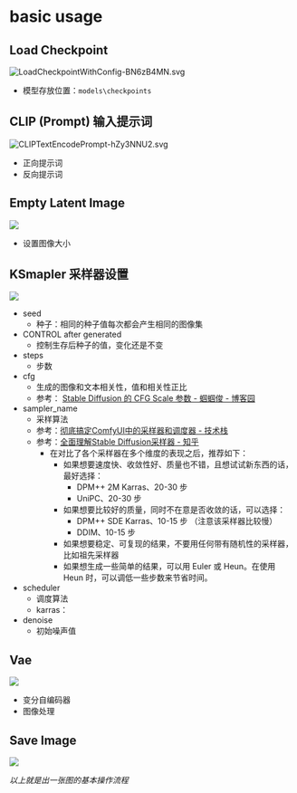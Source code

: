 
# basic usage

##  Load Checkpoint 
 ![LoadCheckpointWithConfig-BN6zB4MN.svg](https://www.comfyuidoc.com/assets/LoadCheckpointWithConfig-BN6zB4MN.svg)
-  模型存放位置：`models\checkpoints`

## CLIP (Prompt) 输入提示词
![CLIPTextEncodePrompt-hZy3NNU2.svg](https://www.comfyuidoc.com/assets/CLIPTextEncodePrompt-hZy3NNU2.svg)
- 正向提示词
- 反向提示词
## Empty Latent Image
![](https://www.comfyuidoc.com/assets/EmptyLatentImage-D8EMT608.svg)
- 设置图像大小
## KSmapler 采样器设置
![](https://www.comfyuidoc.com/assets/KSampler-LOr6cHLj.svg)
- seed
    - 种子：相同的种子值每次都会产生相同的图像集
- CONTROL after generated
    - 控制生存后种子的值，变化还是不变
- steps
    - 步数
- cfg
	- 生成的图像和文本相关性，值和相关性正比
	- 参考： [Stable Diffusion 的 CFG Scale 参数 - 蝈蝈俊 - 博客园](https://www.cnblogs.com/ghj1976/p/stable-diffusion-de-cfg-scale-can-shu.html)
- sampler_name
    - 采样算法
	- 参考：[彻底搞定ComfyUI中的采样器和调度器 - 技术栈](https://jishuzhan.net/article/1777525178465521666)
    - 参考：[全面理解Stable Diffusion采样器 - 知乎](https://zhuanlan.zhihu.com/p/673899723)
	    - 在对比了各个采样器在多个维度的表现之后，推荐如下：
			- 如果想要速度快、收敛性好、质量也不错，且想试试新东西的话，最好选择：
				- DPM++ 2M Karras、20-30 步
				- UniPC、20-30 步
			- 如果想要比较好的质量，同时不在意是否收敛的话，可以选择：
				- DPM++ SDE Karras、10-15 步 （注意该采样器比较慢）
				-  DDIM、10-15 步
			 - 如果想要稳定、可复现的结果，不要用任何带有随机性的采样器，比如祖先采样器
			 - 如果想生成一些简单的结果，可以用 Euler 或 Heun。在使用 Heun 时，可以调低一些步数来节省时间。
- scheduler
    - 调度算法
    - karras：
- denoise
    - 初始噪声值

## Vae 
![](https://www.comfyuidoc.com/assets/VAEDecode-B-picWPt.svg)
- 变分自编码器
- 图像处理
## Save Image
![](https://www.comfyuidoc.com/assets/SaveImage-z3yAym7e.svg)

_以上就是出一张图的基本操作流程_

